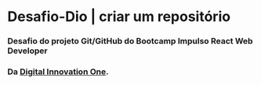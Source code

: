 # Desafio-Dio | criar um repositório
### Desafio do projeto Git/GitHub do Bootcamp Impulso React Web Developer
### Da <a href="https://digitalinnovation.one/" rel="nofollow">Digital Innovation One</a>.</p>
